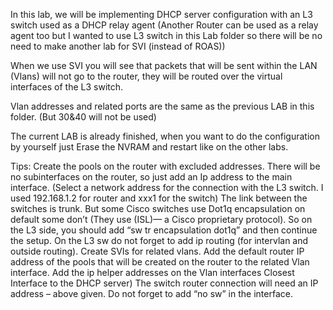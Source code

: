 
 
In this lab, we will be implementing DHCP server configuration with an L3 switch used as a DHCP relay agent (Another Router can be used as a relay agent too but I wanted to use L3 switch in this Lab folder so there will be no need to make another lab for SVI (instead of ROAS))


When we use SVI you will see that packets that will be sent within the LAN (Vlans) will not go to the router, they will be routed over the virtual interfaces of the L3 switch.

Vlan addresses and related ports are the same as the previous LAB in this folder. (But 30&40 will not be used)

The current LAB is already finished, when you want to do the configuration by yourself just Erase the NVRAM and restart like on the other labs.


Tips:
Create the pools  on the router with excluded addresses.
There will be no subinterfaces on the router, so just add an Ip address to the main interface. (Select a network address for the connection with the L3 switch. I used 192.168.1.2 for router and xxx1 for the switch)
The link between the switches is trunk. But some Cisco switches use Dot1q encapsulation on default some don’t (They use (ISL)— a Cisco proprietary protocol). So on the L3 side, you should add “sw tr encapsulation dot1q” and then continue the setup.
On the L3 sw do not forget to add ip routing (for intervlan and outside routing).
Create SVIs for related vlans. Add the default router IP address of the pools that will be created on the router to the related Vlan interface.
Add the ip helper addresses on the Vlan interfaces Closest Interface to the DHCP server)
The switch router connection will need an IP address – above given. Do not forget to add “no sw” in the interface.


